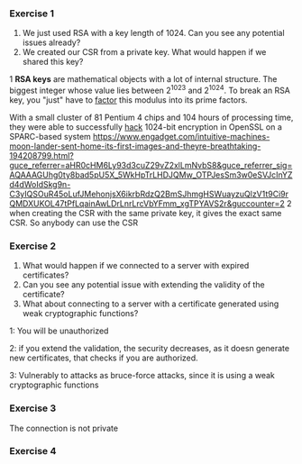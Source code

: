 ### Exercise 1
1. We just used RSA with a key length of 1024. Can you see any potential issues already?
2. We created our CSR from a private key. What would happen if we shared this key?

1
**RSA keys** are mathematical objects with a lot of internal structure. The biggest integer whose value lies between $2^{1023}$ and $2^{1024}$. To break an RSA key, you "just" have to [factor](http://en.wikipedia.org/wiki/Integer_factorization) this modulus into its prime factors. 

With a small cluster of 81 Pentium 4 chips and 104 hours of processing time, they were able to successfully [hack](https://www.engadget.com/tag/hack/) 1024-bit encryption in OpenSSL on a SPARC-based system
https://www.engadget.com/intuitive-machines-moon-lander-sent-home-its-first-images-and-theyre-breathtaking-194208799.html?guce_referrer=aHR0cHM6Ly93d3cuZ29vZ2xlLmNvbS8&guce_referrer_sig=AQAAAGUhg0ty8bad5pU5X_5WkHpTrLHDJQMw_OTPJesSm3w0eSVJcInYZd4dWoIdSkg9n-C3yIQSOuR45oLufJMehonjsX6ikrbRdzQ2BmSJhmgHSWuayzuQlzV1t9Ci9rQMDXUKOL47tPfLqainAwLDrLnrLrcVbYFmm_xgTPYAVS2r&guccounter=2
2
when creating the CSR with the same private key, it gives the exact same CSR. So anybody can use the CSR 

### Exercise 2
1. What would happen if we connected to a server with expired certificates? 
2. Can you see any potential issue with extending the validity of the certificate? 
3. What about connecting to a server with a certificate generated using weak cryptographic functions? 

1:
You will be unauthorized

2:
if you extend the validation, the security decreases, as it doesn generate new certificates, that checks if you are authorized.

3:
Vulnerably to attacks as bruce-force attacks, since it is using a weak cryptographic functions

### Exercise 3
The connection is not private

### Exercise 4
